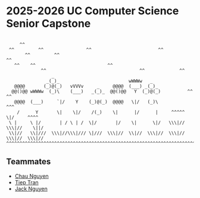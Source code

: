 # 2025-2026 UC Computer Science Senior Capstone

```

     ^^
 ^^         ^^                ^^                         ^^
       ^^         ^^                                                          ^^
   ^^    ^^                           ^^
             ^^                                   ^^             ^^
                 _
               _(_)_                          wWWWw   _
   @@@@       (_)@(_)   vVVVv     _     @@@@  (___) _(_)_
  @@()@@ wWWWw  (_)\    (___)   _(_)_  @@()@@   Y  (_)@(_)          ^^     ^^
   @@@@  (___)     `|/    Y    (_)@(_)  @@@@   \|/   (_)\              ^^^
    /      Y       \|    \|/    /(_)    \|      |/      |     ^^^^^    \|/     ^^^^
 \ |     \ |/       | / \ | /  \|/       |/    \|      \|/   \\\|//  \\\|//    \||/
 \\|//   \\|///  \\\|//\\\|/// \|///  \\\|//  \\|//  \\\|//  \\\|//  \\\|//  \\\|//
^^^^^^^^^^^^^^^^^^^^^^^^^^^^^^^^^^^^^^^^^^^^^^^^^^^^^^^^^^^^^^^^^^^^^^^^^^^^^^^^^^^

```

## Teammates

- [Chau Nguyen](https://github.com/chaung844)
- [Tiep Tran](https://github.com/polskiTran)
- [Jack Nguyen](https://github.com/Jack51003)

